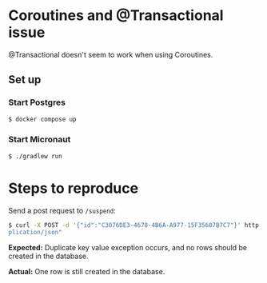 # Coroutines and @Transactional issue

@Transactional doesn't seem to work when using Coroutines.

## Set up

### Start Postgres

```bash
$ docker compose up
```

### Start Micronaut

```bash
$ ./gradlew run
```

# Steps to reproduce

Send a post request to `/suspend`:

```bash
$ curl -X POST -d '{"id":"C3076DE3-4678-4B6A-A977-15F35607B7C7"}' http://localhost:8080/suspend -s -S -v -H "Content-Type: ap
plication/json"
```

**Expected:** Duplicate key value exception occurs, and no rows should be created in the database.

**Actual:** One row is still created in the database.
